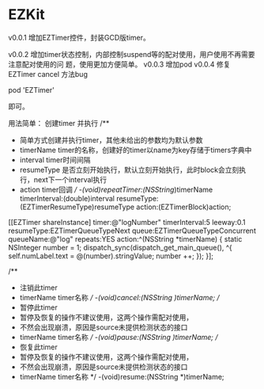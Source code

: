 # EZKit
v0.0.1
增加EZTimer控件，封装GCD版timer。

v0.0.2
增加timer状态控制，内部控制suspend等的配对使用，用户使用不再需要注意配对使用的问
题，使用更加方便简单。
v0.0.3
增加pod
v0.0.4
修复EZTimer cancel 方法bug

pod 'EZTimer'

即可。


用法简单：
创建timer 并执行
/**
 * 简单方式创建并执行timer，其他未给出的参数均为默认参数
 * timerName timer的名称，创建好的timer以name为key存储于timers字典中
 * interval timer时间间隔
 * resumeType 是否立刻开始执行，默认立刻开始执行，此时block会立刻执行，next下一个interval执行
 * action   timer回调
 */
-(void)repeatTimer:(NSString*)timerName timerInterval:(double)interval resumeType:(EZTimerResumeType)resumeType action:(EZTimerBlock)action;

[[EZTimer shareInstance] timer:@"logNumber" timerInterval:5 leeway:0.1 resumeType:EZTimerQueueTypeNext queue:EZTimerQueueTypeConcurrent queueName:@"log" repeats:YES action:^(NSString *timerName) {
        static NSInteger number = 1;
        dispatch_sync(dispatch_get_main_queue(), ^{
            self.numLabel.text = @(number).stringValue;
            number ++;
        });
    }];
    
/**
 * 注销此timer
 * timerName timer名称
 */
-(void)cancel:(NSString *)timerName;
/**
 * 暂停此timer
 * 暂停及恢复的操作不建议使用，这两个操作需配对使用，
 * 不然会出现崩溃，原因是source未提供检测状态的接口
 * timerName timer名称
 */
-(void)pause:(NSString *)timerName;
/**
 * 恢复此timer
 * 暂停及恢复的操作不建议使用，这两个操作需配对使用，
 * 不然会出现崩溃，原因是source未提供检测状态的接口
 * timerName timer名称
 */
-(void)resume:(NSString *)timerName;


